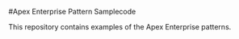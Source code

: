 #Apex Enterprise Pattern Samplecode

This repository contains examples of the Apex Enterprise patterns.
